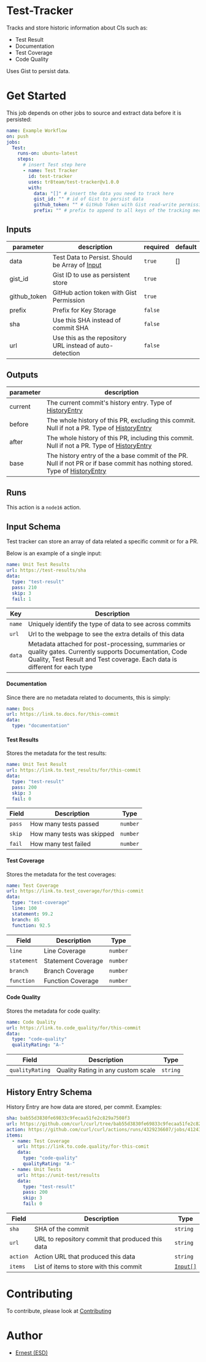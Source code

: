# Test-Tracker

Tracks and store historic information about CIs such as:

- Test Result
- Documentation
- Test Coverage
- Code Quality

Uses Gist to persist data.

# Get Started

This job depends on other jobs to source and extract data before it is persisted:

```yaml
name: Example Workflow
on: push
jobs:
  Test:
    runs-on: ubuntu-latest
    steps:
      # insert Test step here
      - name: Test Tracker
        id: test-tracker
        uses: tr8team/test-tracker@v1.0.0
        with:
          data: "[]" # insert the data you need to track here
          gist_id: "" # id of Gist to persist data
          github_token: "" # GitHub Token with Gist read-write permission
          prefix: "" # prefix to append to all keys of the tracking mechanism
```

<!-- prettier-ignore-start -->
<!-- action-docs-inputs -->
## Inputs

| parameter | description | required | default |
| --- | --- | --- | --- |
| data | Test Data to Persist. Should be Array of [Input](#input-schema) | `true` | [] |
| gist_id | Gist ID to use as persistent store | `true` |  |
| github_token | GitHub action token with Gist Permission | `true` |  |
| prefix | Prefix for Key Storage | `false` |  |
| sha | Use this SHA instead of commit SHA | `false` |  |
| url | Use this as the repository URL instead of auto-detection | `false` |  |
<!-- action-docs-inputs -->

<!-- action-docs-outputs -->
## Outputs

| parameter | description |
| --- | --- |
| current | The current commit's history entry. Type of [HistoryEntry](#history-entry-schema) |
| before | The whole history of this PR, excluding this commit. Null if not a PR. Type of [HistoryEntry](#history-entry-schema) |
| after | The whole history of this PR, including this commit. Null if not a PR. Type of [HistoryEntry](#history-entry-schema) |
| base | The history entry of the a base commit of the PR. Null if not PR or if base commit has nothing stored. Type of [HistoryEntry](#history-entry-schema) |
<!-- action-docs-outputs -->

<!-- action-docs-runs -->
## Runs

This action is a `node16` action.
<!-- action-docs-runs -->
<!-- prettier-ignore-end -->

## Input Schema

Test tracker can store an array of data related a specific commit or for a PR.

Below is an example of a single input:

```yaml
name: Unit Test Results
url: https://test-results/sha
data:
  type: "test-result"
  pass: 210
  skip: 3
  fail: 1
```

| Key    | Description                                                                                                                                                                            |
| ------ | -------------------------------------------------------------------------------------------------------------------------------------------------------------------------------------- |
| `name` | Uniquely identify the type of data to see across commits                                                                                                                               |
| `url`  | Url to the webpage to see the extra details of this data                                                                                                                               |
| `data` | Metadata attached for post-processing, summaries or quality gates. Currently supports Documentation, Code Quality, Test Result and Test coverage. Each data is different for each type |

#### Documentation

Since there are no metadata related to documents, this is simply:

```yaml
name: Docs
url: https://link.to.docs.for/this-commit
data:
  type: "documentation"
```

#### Test Results

Stores the metadata for the test results:

```yaml
name: Unit Test Result
url: https://link.to.test_results/for/this-commit
data:
  type: "test-result"
  pass: 200
  skip: 3
  fail: 0
```

| Field  | Description                | Type     |
| ------ | -------------------------- | -------- |
| `pass` | How many tests passed      | `number` |
| `skip` | How many tests was skipped | `number` |
| `fail` | How many test failed       | `number` |

#### Test Coverage

Stores the metadata for the test coverages:

```yaml
name: Test Coverage
url: https://link.to.test_coverage/for/this-commit
data:
  type: "test-coverage"
  line: 100
  statement: 99.2
  branch: 85
  function: 92.5
```

| Field       | Description        | Type     |
| ----------- | ------------------ | -------- |
| `line`      | Line Coverage      | `number` |
| `statement` | Statement Coverage | `number` |
| `branch`    | Branch Coverage    | `number` |
| `function`  | Function Coverage  | `number` |

#### Code Quality

Stores the metadata for code quality:

```yaml
name: Code Quality
url: https://link.to.code_quality/for/this-commit
data:
  type: "code-quality"
  qualityRating: "A-"
```

| Field           | Description                        | Type     |
| --------------- | ---------------------------------- | -------- |
| `qualityRating` | Quality Rating in any custom scale | `string` |

## History Entry Schema

History Entry are how data are stored, per commit. Examples:

```yaml
sha: bab55d3830fe69833c9fecaa51fe2c829a7508f3
url: https://github.com/curl/curl/tree/bab55d3830fe69833c9fecaa51fe2c829a7508f3
action: https://github.com/curl/curl/actions/runs/4329236607/jobs/412431623
items:
  - name: Test Coverage
    url: https://link.to.code.quality/for-this-comit
    data:
      type: "code-quality"
      qualityRating: "A-"
  - name: Unit Tests
    url: https://unit-test/results
    data:
      type: "test-result"
      pass: 200
      skip: 3
      fail: 0
```

| Field    | Description                                      | Type                       |
| -------- | ------------------------------------------------ | -------------------------- |
| `sha`    | SHA of the commit                                | `string`                   |
| `url`    | URL to repository commit that produced this data | `string`                   |
| `action` | Action URL that produced this data               | `string`                   |
| `items`  | List of items to store with this commit          | [`Input[]`](#input-schema) |

# Contributing

To contribute, please look at [Contributing](./Contributing.md)

# Author

- [Ernest (ESD)](mailto:ernest@tr8.io)
